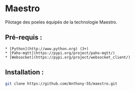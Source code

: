 # Maestro
 Pilotage des poeles équipés de la technologie Maestro.
 
 Pré-requis :
 ------------
	* [Python](http://www.python.org) (3+)
	* [Paho-mqtt](https://pypi.org/project/paho-mqtt/)
	* [Websocket](https://pypi.org/project/websocket_client/)
	
Installation :
--------------

```sh
git clone https://github.com/Anthony-55/maestro.git
```
